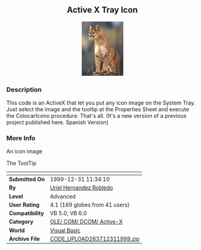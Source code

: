 ﻿<div align="center">

## Active X Tray Icon

<img src="Animales peligrosos-Papel tapiz.jpg">
</div>

### Description

This code is an ActiveX that let you put any icon image on the System Tray. Just select the image and the tooltip at the Properties Sheet and execute the ColocarIcono procedure. That's all. (It's a new version of a previous project published here. Spanish Version)
 
### More Info
 
An icon image

The ToolTip


<span>             |<span>
---                |---
**Submitted On**   |1999-12-31 11:34:10
**By**             |[Uriel Hernandez Robledo](https://github.com/Planet-Source-Code/PSCIndex/blob/master/ByAuthor/uriel-hernandez-robledo.md)
**Level**          |Advanced
**User Rating**    |4.1 (169 globes from 41 users)
**Compatibility**  |VB 5\.0, VB 6\.0
**Category**       |[OLE/ COM/ DCOM/ Active\-X](https://github.com/Planet-Source-Code/PSCIndex/blob/master/ByCategory/ole-com-dcom-active-x__1-29.md)
**World**          |[Visual Basic](https://github.com/Planet-Source-Code/PSCIndex/blob/master/ByWorld/visual-basic.md)
**Archive File**   |[CODE\_UPLOAD263712311999\.zip](https://github.com/Planet-Source-Code/uriel-hernandez-robledo-active-x-tray-icon__1-5221/archive/master.zip)








